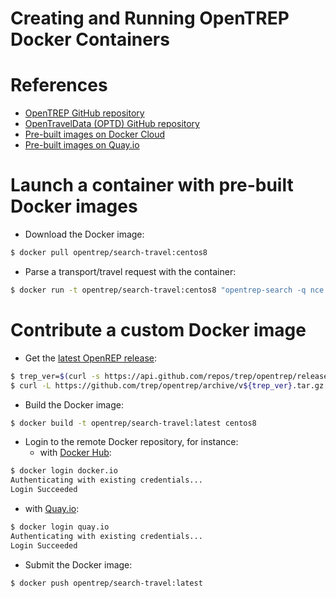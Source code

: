 Creating and Running OpenTREP Docker Containers
===============================================

# References
* [OpenTREP GitHub repository](https://github.com/trep/opentrep)
* [OpenTravelData (OPTD) GitHub repository](https://github.com/opentraveldata/opentraveldata)
* [Pre-built images on Docker Cloud](https://cloud.docker.com/u/opentrep/repository/docker/opentrep/search-travel)
* [Pre-built images on Quay.io](https://quay.io/repository/trep/opentrep)

# Launch a container with pre-built Docker images
* Download the Docker image:
```bash
$ docker pull opentrep/search-travel:centos8
```

* Parse a transport/travel request with the container:
```bash
$ docker run -t opentrep/search-travel:centos8 "opentrep-search -q nce sfo"
```

# Contribute a custom Docker image
* Get the [latest OpenREP release](https://github.com/trep/opentrep/releases/latest):
```bash
$ trep_ver=$(curl -s https://api.github.com/repos/trep/opentrep/releases/latest | jq -r ".tarball_url" | sed -e 's/.*v\([0-9.]\{3\}\)/\1/g')
$ curl -L https://github.com/trep/opentrep/archive/v${trep_ver}.tar.gz -o opentrep-${trep_ver}.tar.gz
```

* Build the Docker image:
```bash
$ docker build -t opentrep/search-travel:latest centos8
```

* Login to the remote Docker repository, for instance:
  + with [Docker Hub](https://cloud.docker.com):
```bash
$ docker login docker.io
Authenticating with existing credentials...
Login Succeeded
```
  + with [Quay.io](https://quay.io):
```bash
$ docker login quay.io
Authenticating with existing credentials...
Login Succeeded
```

* Submit the Docker image:
```bash
$ docker push opentrep/search-travel:latest
```


